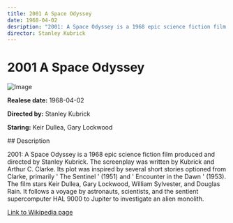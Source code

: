 ```yaml
---
title: 2001 A Space Odyssey
date: 1968-04-02
desription: "2001: A Space Odyssey is a 1968 epic science fiction film produced and directed by Stanley Kubrick. The screenplay was written by Kubrick and Arthur C. Clarke. Its plot was inspired by several short stories optioned from Clarke, primarily ' The Sentinel ' (1951) and ' Encounter in the Dawn ' (1953). The film stars Keir Dullea, Gary Lockwood, William Sylvester, and Douglas Rain. It follows a voyage by astronauts, scientists, and the sentient supercomputer HAL 9000 to Jupiter to investigate an alien monolith."
director: Stanley Kubrick
---
```


# 2001 A Space Odyssey
![Image](https://images.bauerhosting.com/legacy/media/5ece/bbdc/4f0b/d847/b187/bffb/5-2001.jpg?auto=format&amp;w=1440&amp;q=80)

<p><strong>Realese date:</strong> 1968-04-02</p>
<p><strong>Directed by:</strong> Stanley Kubrick</p>
<p><strong>Staring:</strong> Keir Dullea, Gary Lockwood</p>
## Description
<p>2001: A Space Odyssey is a 1968 epic science fiction film produced and directed by Stanley Kubrick. The screenplay was written by Kubrick and Arthur C. Clarke. Its plot was inspired by several short stories optioned from Clarke, primarily ' The Sentinel ' (1951) and ' Encounter in the Dawn ' (1953). The film stars Keir Dullea, Gary Lockwood, William Sylvester, and Douglas Rain. It follows a voyage by astronauts, scientists, and the sentient supercomputer HAL 9000 to Jupiter to investigate an alien monolith.</p>

<a href="https://en.wikipedia.org/wiki/2001:_A_Space_Odyssey">Link to Wikipedia page</a>

